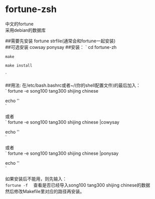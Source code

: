 # fortune-zsh
中文的fortune  
采用debian的数据库  

##需要先安装
fortune strfile(通常会和fortune一起安装)  
##可选安装
cowsay ponysay
##安装：
`
    cd fortune-zh  

    make  

    make install  
`

##用法:
在/etc/bash.bashrc或者~/(你的shell配置文件)的最后加入：  
`
fortune -e song100 tang300 shijing chinese  

echo ''  
`

或者  
` 
fortune -e song100 tang300 shijing chinese |cowysay  

echo ''  
`

或者  
`
fortune -e song100 tang300 shijing chinese |ponysay  

echo ''  
`


如果安装后不能用，则先输入：  
`
fortune -f  
`
查看是否已经导入song100 tang300 shijing chinese的数据  
然后修改Makefile里对应的路径再安装。  

